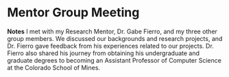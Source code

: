 # Mentor Group Meeting

**Notes**
I met with my Research Mentor, Dr. Gabe Fierro, and my three other group members. We discussed our backgrounds and research projects, and Dr. Fierro gave feedback from his experiences related to our projects. Dr. Fierro also shared his journey from obtaining his undergraduate and graduate degrees to becoming an Assistant Professor of Computer Science at the Colorado School of Mines.
